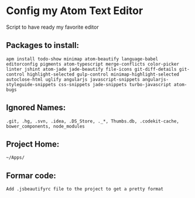 # Config my Atom Text Editor
Script to have ready my favorite editor

## Packages to install:
	apm install todo-show minimap atom-beautify language-babel editorconfig pigments atom-typescript merge-conflicts color-picker linter jshint atom-jade jade-beautify file-icons git-diff-details git-control highlight-selected gulp-control minimap-highlight-selected autoclose-html uglify angularjs javascript-snippets angularjs-styleguide-snippets css-snippets jade-snippets turbo-javascript atom-bugs

## Ignored Names:
	.git, .hg, .svn, .idea, .DS_Store, ._*, Thumbs.db, .codekit-cache, bower_components, node_modules	

## Project Home:
	~/Apps/

## Formar code:
	Add .jsbeautifyrc file to the project to get a pretty format

